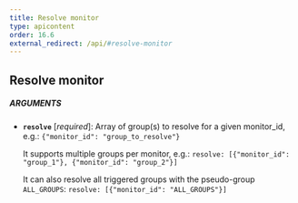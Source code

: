 ```yaml
---
title: Resolve monitor
type: apicontent
order: 16.6
external_redirect: /api/#resolve-monitor
---
```


## Resolve monitor

##### ARGUMENTS
* **`resolve`** [*required*]:
    Array of group(s) to resolve for a given monitor_id, e.g.:
    `{"monitor_id": "group_to_resolve"}`

    It supports multiple groups per monitor, e.g.:
    `resolve: [{"monitor_id": "group_1"}, {"monitor_id": "group_2"}]`

    It can also resolve all triggered groups with the pseudo-group `ALL_GROUPS`:
    `resolve: [{"monitor_id": "ALL_GROUPS"}]`

